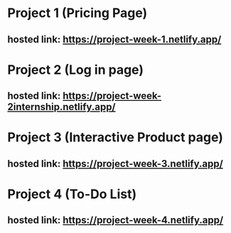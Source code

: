 # Project 1 (Pricing Page)  
## hosted link: https://project-week-1.netlify.app/  
  
# Project 2 (Log in page) 
## hosted link: https://project-week-2internship.netlify.app/            


# Project 3 (Interactive Product page) 
## hosted link: https://project-week-3.netlify.app/  

  
# Project 4 (To-Do List) 
## hosted link: https://project-week-4.netlify.app/
